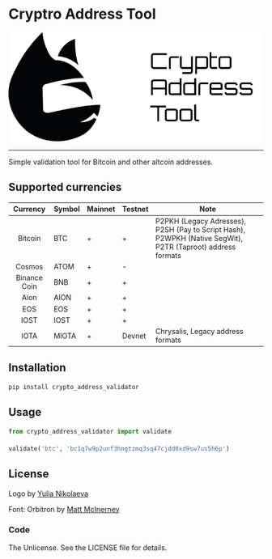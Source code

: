 # Cryptro Address Tool

![cat](logo/logo.png)

---

Simple validation tool for Bitcoin and other altcoin addresses.

## Supported currencies
| Currency      | Symbol | Mainnet | Testnet    | Note                                                                                                      |
|:-------------:| ------ | ------- | ---------- | ---------------------------------------------------------------------------------------------         |
| Bitcoin       | BTC    | +       | +          | P2PKH (Legacy Adresses), P2SH (Pay to Script Hash), P2WPKH (Native SegWit), P2TR (Taproot) address formats    |
| Cosmos        | ATOM   | +       | -          |                                                                                                       |
| Binance Coin  | BNB    | +       | +          |                                                                                                       |
| Aion          | AION   | +       | +          |                                                                                                       |
| EOS           | EOS    | +       | +          |                                                                                                       |
| IOST          | IOST   | +       | +          |                                                                                                       |
| IOTA          | MIOTA  | +       | Devnet     | Chrysalis, Legacy address formats                                                                                                                                                 |

## Installation
```
pip install crypto_address_validator
```

## Usage
```python
from crypto_address_validator import validate

validate('btc', 'bc1q7w9p2unf3hngtzmq3sq47cjdd0xd9sw7us5h6p')
```

## License
Logo by [Yulia Nikolaeva](https://www.behance.net/yulianikolaeva)

Font: Orbitron by [Matt McInerney](http://matt.cc/)

### Code
The Unlicense. See the LICENSE file for details.
